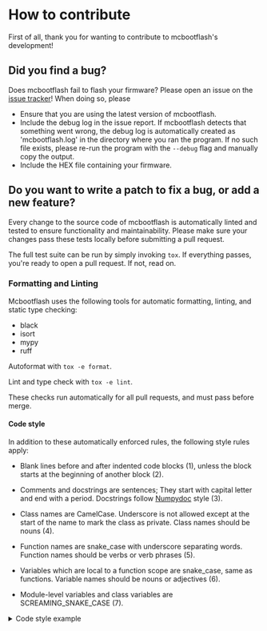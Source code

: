 # How to contribute

First of all, thank you for wanting to contribute to mcbootflash's development!

## Did you find a bug?

Does mcbootflash fail to flash your firmware? Please open an issue on the
[issue tracker](https://github.com/bessman/mcbootflash/issues)! When doing so, please

- Ensure that you are using the latest version of mcbootflash.
- Include the debug log in the issue report. If mcbootflash detects that something went
  wrong, the debug log is automatically created as 'mcbootflash.log' in the directory
  where you ran the program. If no such file exists, please re-run the program with the
  `--debug` flag and manually copy the output.
- Include the HEX file containing your firmware.

## Do you want to write a patch to fix a bug, or add a new feature?

Every change to the source code of mcbootflash is automatically linted and tested to
ensure functionality and maintainability. Please make sure your changes pass these tests
locally before submitting a pull request.

The full test suite can be run by simply invoking `tox`. If everything passes, you're
ready to open a pull request. If not, read on.

### Formatting and Linting

Mcbootflash uses the following tools for automatic formatting, linting, and static type
checking:

- black
- isort
- mypy
- ruff

Autoformat with `tox -e format`.

Lint and type check with `tox -e lint`.

These checks run automatically for all pull requests, and must pass before merge.

#### Code style

In addition to these automatically enforced rules, the following style rules apply:

- Blank lines before and after indented code blocks (1), unless the block starts at the
  beginning of another block (2).

- Comments and docstrings are sentences; They start with capital letter and end with a
  period. Docstrings follow
  [Numpydoc](https://numpydoc.readthedocs.io/en/latest/format.html) style (3).

- Class names are CamelCase. Underscore is not allowed except at the start of
  the name to mark the class as private. Class names should be nouns (4).

- Function names are snake_case with underscore separating words. Function
  names should be verbs or verb phrases (5).

- Variables which are local to a function scope are snake_case, same as functions.
  Variable names should be nouns or adjectives (6).

- Module-level variables and class variables are SCREAMING_SNAKE_CASE (7).

<details>
<summary>Code style example</summary>
```python
"""Spam-related things go here."""
from __future__ import annotations

MAX_SPAM = 5                                                     # (7)


class Spam:                                                      # (4)
    """Spiced ham."""


def eat_spam(spams: list[Spam]) -> int:                          # (5)
    """Eat spam and report how many spams were eaten.            # (3)

    Parameters
    ----------
    spams : list[Spam]
        Spam spam spam.

    Returns
    -------
    eaten : int
        Number of spams eaten.
    """
    eaten = 0                                                    # (6)
                                                                 # (1)
    for _ in spams:
        if eaten >= MAX_SPAM:                                    # (2)
            print("Can't eat more spam.")
            break

        print("Ate spam.")
        eaten += 1

    return eaten
```
</details>

### Testing

Mcbootflash is tested with pytest. To run the tests, use `pytest --replay`.

Most of mcbootflash's functionality revolves around reading and writing data
from/to a serial bus. Testing mcbootflash therefore involves checking that
mcbootflash:

1. writes the expected bytes to the bus,
2. reads the correct number of bytes in response, and
3. processes the response data correctly.

This is accomplished by means of a pytest plugin,
[pytest-reserial](https://github.com/bessman/pytest-reserial). Serial traffic
is first recorded by running the tests against a real device running the
bootloader. Then, during tests the recorded traffic is replayed using a mocked
serial port. A test passes if the bits written to and read from the mocked
port match the recorded traffic exactly.

If your patch changes how mcbootflash communicates with connected devices, the recorded
traffic will no longer match the actual traffic, and one or more of the tests will fail.
In this situation, the traffic for the failing tests must be re-recorded.

To create a new test, or update an old one, run
`pytest --record -k <test_name>` with a device in bootloader mode connected at
/dev/ttyUSB0 with a baudrate of 460800 (the port name and baudrate are
currently hardcoded during testing; pull requests welcome if you need them to
be dynamic).

## Do you want to buy me coffee?

Mcbootflash is Free and Open Source, and is provided free of charge. However, if you
find it useful and want to give me a tip, you can do so via my
[Github Sponsor](https://github.com/sponsors/bessman) page.
